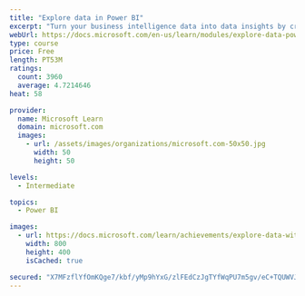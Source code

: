 ```yaml
---
title: "Explore data in Power BI"
excerpt: "Turn your business intelligence data into data insights by creating and configuring Power BI dashboards."
webUrl: https://docs.microsoft.com/en-us/learn/modules/explore-data-power-bi/
type: course
price: Free
length: PT53M
ratings:
  count: 3960
  average: 4.7214646
heat: 58

provider:
  name: Microsoft Learn
  domain: microsoft.com
  images:
    - url: /assets/images/organizations/microsoft.com-50x50.jpg
      width: 50
      height: 50

levels:
  - Intermediate

topics:
  - Power BI

images:
  - url: https://docs.microsoft.com/learn/achievements/explore-data-with-power-bi-desktop-social.png
    width: 800
    height: 400
    isCached: true

secured: "X7MFzflYfOmKQge7/kbf/yMp9hYxG/zlFEdCzJgTYfWqPU7m5gv/eC+TQUWVJvhec1EJmlu5/Ghm1mNb6e0Z0jYTYcg0h/eG1j3Ut2LcLOqjnhiIb5ekzuqVkbMeMSvJYEtEf1oHX03BJsZxgomqN5dZqjXUij7H9WBbIR4QKgUNxdeKoyflRGwSVVRyuzTPtHyXJptMPYTC1FjoY9W6XLWdE4EOu2mL47+4D0yS25IagyuVXsF4lZM+9HU+u4f2cl5U9MLTovDfu+5Vsy/6SLBakap9U0MXf+RfH/DKoUS5NNyT7NpM1qPecOJbM6Nz7IvzCkpbj8mAtdOcEPdupVezpiLGccYWpVlCfyeBP7W0xkfXXN0alcgnvA0mraI02KImUFcY3nXa7WX0Ajf3JVIs5Zu7DUtxQ4+lSt7B3lU=;DUjFW1z3P6iyplcC2aDd0Q=="
---
```


